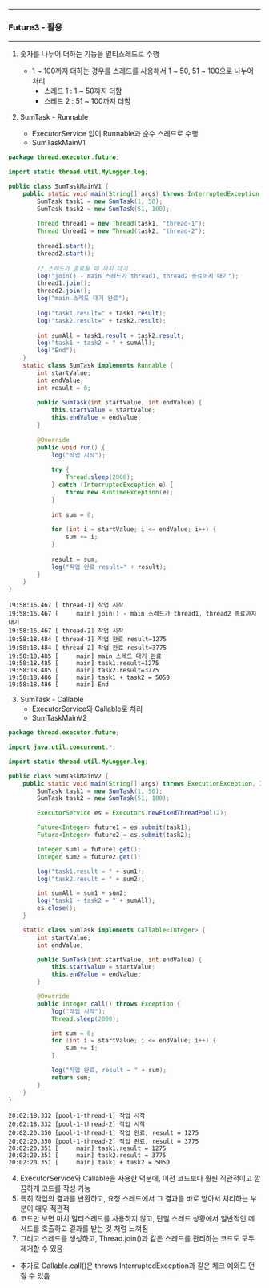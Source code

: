 -----
### Future3 - 활용
-----
1. 숫자를 나누어 더하는 기능을 멀티스레드로 수행
   - 1 ~ 100까지 더하는 경우를 스레드를 사용해서 1 ~ 50, 51 ~ 100으로 나누어 처리
     + 스레드 1 : 1 ~ 50까지 더함
     + 스레드 2 : 51 ~ 100까지 더함

2. SumTask - Runnable
   - ExecutorService 없이 Runnable과 순수 스레드로 수행
   - SumTaskMainV1
```java
package thread.executor.future;

import static thread.util.MyLogger.log;

public class SumTaskMainV1 {
    public static void main(String[] args) throws InterruptedException {
        SumTask task1 = new SumTask(1, 50);
        SumTask task2 = new SumTask(51, 100);
        
        Thread thread1 = new Thread(task1, "thread-1");
        Thread thread2 = new Thread(task2, "thread-2");
        
        thread1.start();
        thread2.start();
        
        // 스레드가 종료될 때 까지 대기
        log("join() - main 스레드가 thread1, thread2 종료까지 대기");
        thread1.join();
        thread2.join();
        log("main 스레드 대기 완료");
        
        log("task1.result=" + task1.result);
        log("task2.result=" + task2.result);
        
        int sumAll = task1.result + task2.result;
        log("task1 + task2 = " + sumAll);
        log("End");
    }
    static class SumTask implements Runnable {
        int startValue;
        int endValue;
        int result = 0;
        
        public SumTask(int startValue, int endValue) {
            this.startValue = startValue;
            this.endValue = endValue;
        }
        
        @Override
        public void run() {
            log("작업 시작");
            
            try {
                Thread.sleep(2000);
            } catch (InterruptedException e) {
                throw new RuntimeException(e);
            }
            
            int sum = 0;
            
            for (int i = startValue; i <= endValue; i++) {
                sum += i;
            }
            
            result = sum;
            log("작업 완료 result=" + result);
        }
    }
}  
```
```
19:58:16.467 [ thread-1] 작업 시작
19:58:16.467 [     main] join() - main 스레드가 thread1, thread2 종료까지 대기
19:58:16.467 [ thread-2] 작업 시작
19:58:18.484 [ thread-1] 작업 완료 result=1275
19:58:18.484 [ thread-2] 작업 완료 result=3775
19:58:18.485 [     main] main 스레드 대기 완료
19:58:18.485 [     main] task1.result=1275
19:58:18.485 [     main] task2.result=3775
19:58:18.486 [     main] task1 + task2 = 5050
19:58:18.486 [     main] End
```

3. SumTask - Callable
   - ExecutorService와 Callable로 처리
   - SumTaskMainV2
```java
package thread.executor.future;

import java.util.concurrent.*;

import static thread.util.MyLogger.log;

public class SumTaskMainV2 {
    public static void main(String[] args) throws ExecutionException, InterruptedException {
        SumTask task1 = new SumTask(1, 50);
        SumTask task2 = new SumTask(51, 100);

        ExecutorService es = Executors.newFixedThreadPool(2);

        Future<Integer> future1 = es.submit(task1);
        Future<Integer> future2 = es.submit(task2);

        Integer sum1 = future1.get();
        Integer sum2 = future2.get();

        log("task1.result = " + sum1);
        log("task2.result = " + sum2);

        int sumAll = sum1 + sum2;
        log("task1 + task2 = " + sumAll);
        es.close();
    }

    static class SumTask implements Callable<Integer> {
        int startValue;
        int endValue;

        public SumTask(int startValue, int endValue) {
            this.startValue = startValue;
            this.endValue = endValue;
        }

        @Override
        public Integer call() throws Exception {
            log("작업 시작");
            Thread.sleep(2000);

            int sum = 0;
            for (int i = startValue; i <= endValue; i++) {
                sum += i;
            }

            log("작업 완료, result = " + sum);
            return sum;
        }
    }
}
```
```
20:02:18.332 [pool-1-thread-1] 작업 시작
20:02:18.332 [pool-1-thread-2] 작업 시작
20:02:20.350 [pool-1-thread-1] 작업 완료, result = 1275
20:02:20.350 [pool-1-thread-2] 작업 완료, result = 3775
20:02:20.351 [     main] task1.result = 1275
20:02:20.351 [     main] task2.result = 3775
20:02:20.351 [     main] task1 + task2 = 5050
```

4. ExecutorService와 Callable을 사용한 덕분에, 이전 코드보다 훨씬 직관적이고 깔끔하게 코드를 작성 가능
5. 특히 작업의 결과를 반환하고, 요청 스레드에서 그 결과를 바로 받아서 처리하는 부분이 매우 직관적
6. 코드만 보면 마치 멀티스레드를 사용하지 않고, 단일 스레드 상황에서 일반적인 메서드를 호출하고 결과를 받는 것 처럼 느껴짐
7. 그리고 스레드를 생성하고, Thread.join()과 같은 스레드를 관리하는 코드도 모두 제거할 수 있음
  - 추가로 Callable.call()은 throws InterruptedException과 같은 체크 예외도 던질 수 있음
